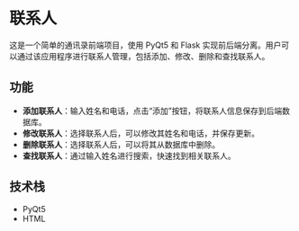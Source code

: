 # 联系人

这是一个简单的通讯录前端项目，使用 PyQt5 和 Flask 实现前后端分离。用户可以通过该应用程序进行联系人管理，包括添加、修改、删除和查找联系人。


## 功能

- **添加联系人**：输入姓名和电话，点击“添加”按钮，将联系人信息保存到后端数据库。
- **修改联系人**：选择联系人后，可以修改其姓名和电话，并保存更新。
- **删除联系人**：选择联系人后，可以将其从数据库中删除。
- **查找联系人**：通过输入姓名进行搜索，快速找到相关联系人。

## 技术栈

- PyQt5
- HTML


